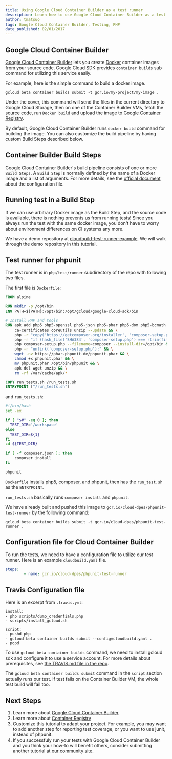 ```yaml
---
title: Using Google Cloud Container Builder as a test runner
description: Learn how to use Google Cloud Container Builder as a test runner.
author: tmatsuo
tags: Google Cloud Container Builder, Testing, PHP
date_published: 02/01/2017
---
```

## Google Cloud Container Builder

[Google Cloud Container Builder](https://cloud.google.com/container-builder) lets
you create [Docker](https://www.docker.com/) container images from
your source code. Google Cloud SDK provides `container builds` sub
command for utilizing this service easily.

For example, here is the simple command to build a docker image.

    gcloud beta container builds submit -t gcr.io/my-project/my-image .

Under the cover, this command will send the files in the current
directory to Google Cloud Storage, then on one of the Container
Builder VMs, fetch the source code, run `Docker build` and upload the
image to [Google Container Registry](https://cloud.google.com/container-registry/).

By default, Google Cloud Container Builder runs `docker build` command
for building the image. You can also customize the build pipeline by
having custom Build Steps described below.

## Container Builder Build Steps

Google Cloud Container Builder's build pipeline consists of one or
more `Build Steps`. A `Build Step` is normally defined by the name of
a Docker image and a list of arguments. For more details, see
the [official document](https://cloud.google.com/container-builder/docs/config)
about the configuration file.

## Running test in a Build Step

If we can use arbitrary Docker image as the Build Step, and the source
code is available, there is nothing prevents us from running tests!
Since you always run the test with the same docker image, you don't
have to worry about environment differences on CI systems any more.

We have a demo repository
at [cloudbuild-test-runner-example](https://github.com/GoogleCloudPlatform/cloudbuild-test-runner-example).
We will walk through the demo repository in this tutorial.

## Test runner for phpunit

The test runner is in `php/test/runner` subdirectory of the repo with
following two files.

The first file is `Dockerfile`:

```Dockerfile
FROM alpine

RUN mkdir -p /opt/bin
ENV PATH=${PATH}:/opt/bin:/opt/gcloud/google-cloud-sdk/bin

# Install PHP and tools
RUN apk add php5 php5-openssl php5-json php5-phar php5-dom php5-bcmath wget \
    ca-certificates coreutils unzip --update && \
    php -r "copy('https://getcomposer.org/installer', 'composer-setup.php');" && \
    php -r "if (hash_file('SHA384', 'composer-setup.php') === rtrim(file_get_contents('https://composer.github.io/installer.sig'))) { echo 'Installer verified'; } else { echo 'Installer corrupt'; unlink('composer-setup.php'); } echo PHP_EOL;" && \
    php composer-setup.php --filename=composer --install-dir=/opt/bin && \
    php -r "unlink('composer-setup.php');" && \
    wget -nv https://phar.phpunit.de/phpunit.phar && \
    chmod +x phpunit.phar && \
    mv phpunit.phar /opt/bin/phpunit && \
    apk del wget unzip && \
    rm -rf /var/cache/apk/*

COPY run_tests.sh /run_tests.sh
ENTRYPOINT ["/run_tests.sh"]
```

and `run_tests.sh`:

```bash
#!/bin/bash
set -ex

if [ "$#" -eq 0 ]; then
  TEST_DIR='/workspace'
else
  TEST_DIR=${1}
fi
cd ${TEST_DIR}

if [ -f composer.json ]; then
    composer install
fi

phpunit
```

`Dockerfile` installs php5, composer, and phpunit, then has the
`run_test.sh` as the `ENTRYPOINT`.

`run_tests.sh` basically runs `composer install` and `phpunit`.

We have already built and pushed this image to
`gcr.io/cloud-dpes/phpunit-test-runner` by the following command:

```
gcloud beta container builds submit -t gcr.io/cloud-dpes/phpunit-test-runner .
```

## Configuration file for Cloud Container Builder

To run the tests, we need to have a configuration file to utilize our
test runner. Here is an example `cloudbuild.yaml` file.

```yaml
steps:
        - name: gcr.io/cloud-dpes/phpunit-test-runner
```

## Travis Configuration file

Here is an excerpt from `.travis.yml`:

```
install:
- php scripts/dump_credentials.php
- scripts/install_gcloud.sh

script:
- pushd php
- gcloud beta container builds submit --config=cloudbuild.yaml .
- popd
```

To use `gcloud beta container builds` command, we need to install
gcloud sdk and configure it to use a service account. For more details about prerequisites, see
[the TRAVIS.md file in the repo](https://github.com/GoogleCloudPlatform/cloudbuild-test-runner-example/blob/master/TRAVIS.md).

The `gcloud beta container builds submit` command in the `script`
section actually runs our test. If test fails on the Container Builder
VM, the whole test build will fail too.

## Next Steps

1. Learn more about [Google Cloud Container Builder](https://cloud.google.com/container-builder/docs/)
1. Learn more about [Container Registry](https://cloud.google.com/container-registry/docs/)
1. Customize this tutorial to adapt your project. For example, you may want to add another step for reporting test coverage, or you want to use junit, instead of phpunit.
1. If you successfuly run your tests with Google Cloud Container Builder and you think your how-to will benefit others, consider submitting another tutorial at [our community site](https://cloud.google.com/community/write).
